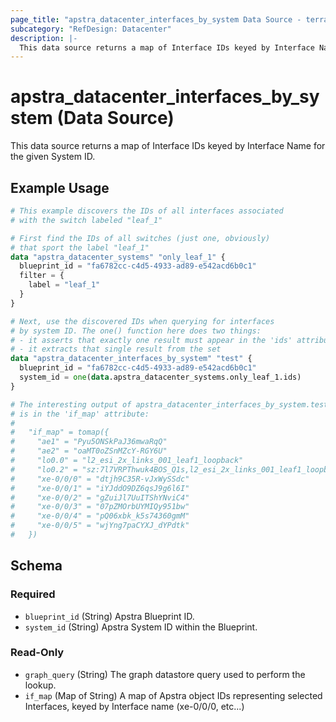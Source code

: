 ```yaml
---
page_title: "apstra_datacenter_interfaces_by_system Data Source - terraform-provider-apstra"
subcategory: "RefDesign: Datacenter"
description: |-
  This data source returns a map of Interface IDs keyed by Interface Name for the given System ID.
---
```


# apstra_datacenter_interfaces_by_system (Data Source)

This data source returns a map of Interface IDs keyed by Interface Name for the given System ID.


## Example Usage

```terraform
# This example discovers the IDs of all interfaces associated
# with the switch labeled "leaf_1"

# First find the IDs of all switches (just one, obviously)
# that sport the label "leaf_1"
data "apstra_datacenter_systems" "only_leaf_1" {
  blueprint_id = "fa6782cc-c4d5-4933-ad89-e542acd6b0c1"
  filter = {
    label = "leaf_1"
  }
}

# Next, use the discovered IDs when querying for interfaces
# by system ID. The one() function here does two things:
# - it asserts that exactly one result must appear in the 'ids' attribute
# - it extracts that single result from the set
data "apstra_datacenter_interfaces_by_system" "test" {
  blueprint_id = "fa6782cc-c4d5-4933-ad89-e542acd6b0c1"
  system_id = one(data.apstra_datacenter_systems.only_leaf_1.ids)
}

# The interesting output of apstra_datacenter_interfaces_by_system.test
# is in the 'if_map' attribute:
#
#   "if_map" = tomap({
#     "ae1" = "Pyu5ONSkPaJ36mwaRqQ"
#     "ae2" = "oaMT0oZSnMZcY-RGY6U"
#     "lo0.0" = "l2_esi_2x_links_001_leaf1_loopback"
#     "lo0.2" = "sz:7l7VRPThwuk4BOS_Q1s,l2_esi_2x_links_001_leaf1_loopback"
#     "xe-0/0/0" = "dtjh9C35R-vJxWySSdc"
#     "xe-0/0/1" = "iYJddO9DZ6qsJ9g6l6I"
#     "xe-0/0/2" = "gZuiJl7UuITShYNviC4"
#     "xe-0/0/3" = "07pZMOrbUYMIQy951bw"
#     "xe-0/0/4" = "pQ06xbk_k5s74360gmM"
#     "xe-0/0/5" = "wjYng7paCYXJ_dYPdtk"
#   })
```

<!-- schema generated by tfplugindocs -->
## Schema

### Required

- `blueprint_id` (String) Apstra Blueprint ID.
- `system_id` (String) Apstra System ID within the Blueprint.

### Read-Only

- `graph_query` (String) The graph datastore query used to perform the lookup.
- `if_map` (Map of String) A map of Apstra object IDs representing selected Interfaces, keyed by Interface name (xe-0/0/0, etc...)
